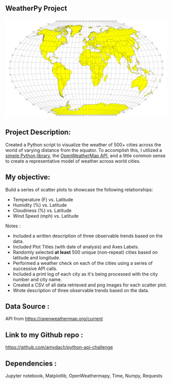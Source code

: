 ## WeatherPy Project
![Equator](Images/equatorsign.png)

## Project Description:

Created a Python script to visualize the weather of 500+ cities across the world of varying distance from the equator. To accomplish this, I utilized a 
[simple Python library](https://pypi.python.org/pypi/citipy), the [OpenWeatherMap API](https://openweathermap.org/api), and a little common sense to create a 
representative model of weather across world cities.

## My objective:

Build a series of scatter plots to showcase the following relationships:

* Temperature (F) vs. Latitude
* Humidity (%) vs. Latitude
* Cloudiness (%) vs. Latitude
* Wind Speed (mph) vs. Latitude

Notes :

* Included a written description of three observable trends based on the data.
* Included Plot Titles (with date of analysis) and Axes Labels.
* Randomly selected **at least** 500 unique (non-repeat) cities based on latitude and longitude.
* Performed a weather check on each of the cities using a series of successive API calls.
* Included a print log of each city as it's being processed with the city number and city name.
* Created a CSV of all data retrieved and png images for each scatter plot.
* Wrote description of three observable trends based on the data.

## Data Source :

API from https://openweathermap.org/current

## Link to my Github repo :

https://github.com/amydach/python-api-challenge

## Dependencies :

Jupyter notebook,
Matplotlib,
OpenWeathermapy,
Time,
Numpy,
Requests

